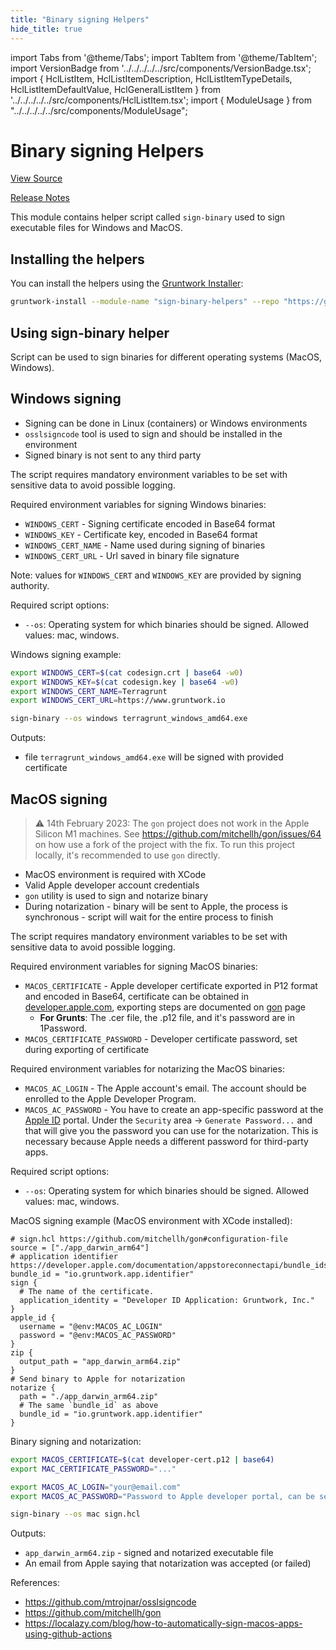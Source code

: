 ```yaml
---
title: "Binary signing Helpers"
hide_title: true
---
```


import Tabs from '@theme/Tabs';
import TabItem from '@theme/TabItem';
import VersionBadge from '../../../../../src/components/VersionBadge.tsx';
import { HclListItem, HclListItemDescription, HclListItemTypeDetails, HclListItemDefaultValue, HclGeneralListItem } from '../../../../../src/components/HclListItem.tsx';
import { ModuleUsage } from "../../../../../src/components/ModuleUsage";

<VersionBadge repoTitle="CI Modules" version="0.51.6" lastModifiedVersion="0.51.2"/>

# Binary signing Helpers

<a href="https://github.com/gruntwork-io/terraform-aws-ci/tree/main/modules/sign-binary-helpers" className="link-button" title="View the source code for this module in GitHub.">View Source</a>

<a href="https://github.com/gruntwork-io/terraform-aws-ci/releases/tag/v0.51.2" className="link-button" title="Release notes for only versions which impacted this module.">Release Notes</a>

This module contains helper script called `sign-binary` used to sign executable files for Windows and MacOS.

## Installing the helpers

You can install the helpers using the [Gruntwork Installer](https://github.com/gruntwork-io/gruntwork-installer):

```bash
gruntwork-install --module-name "sign-binary-helpers" --repo "https://github.com/gruntwork-io/terraform-aws-ci" --tag "0.0.1"
```

## Using sign-binary helper

Script can be used to sign binaries for different operating systems (MacOS, Windows).

## Windows signing

*   Signing can be done in Linux (containers) or Windows environments
*   `osslsigncode` tool is used to sign and should be installed in the environment
*   Signed binary is not sent to any third party

The script requires mandatory environment variables to be set with sensitive data to avoid possible logging.

Required environment variables for signing Windows binaries:

*   `WINDOWS_CERT` - Signing certificate encoded in Base64 format
*   `WINDOWS_KEY`  - Certificate key, encoded in Base64 format
*   `WINDOWS_CERT_NAME` - Name used during signing of binaries
*   `WINDOWS_CERT_URL` - Url saved in binary file signature

Note: values for `WINDOWS_CERT` and `WINDOWS_KEY` are provided by signing authority.

Required script options:

*   `--os`: Operating system for which binaries should be signed. Allowed values: mac, windows.

Windows signing example:

```bash
export WINDOWS_CERT=$(cat codesign.crt | base64 -w0)
export WINDOWS_KEY=$(cat codesign.key | base64 -w0)
export WINDOWS_CERT_NAME=Terragrunt
export WINDOWS_CERT_URL=https://www.gruntwork.io

sign-binary --os windows terragrunt_windows_amd64.exe
```

Outputs:

*   file `terragrunt_windows_amd64.exe` will be signed with provided certificate

## MacOS signing

> :warning: 14th February 2023: The `gon` project does not work in the Apple Silicon M1 machines. See
> https://github.com/mitchellh/gon/issues/64 on how use a fork of the project with the fix. To run this project locally,
> it's recommended to use `gon` directly.

*   MacOS environment is required with XCode
*   Valid Apple developer account credentials
*   `gon` utility is used to sign and notarize binary
*   During notarization - binary will be sent to Apple, the process is synchronous - script will wait for the entire
    process to finish

The script requires mandatory environment variables to be set with sensitive data to avoid possible logging.

Required environment variables for signing MacOS binaries:

*   `MACOS_CERTIFICATE` - Apple developer certificate exported in P12 format and encoded in Base64, certificate can be
    obtained in [developer.apple.com](https://developer.apple.com/), exporting steps are documented on [gon](https://github.com/mitchellh/gon#prerequisite-acquiring-a-developer-id-certificate) page
    *   **For Grunts**: The .cer file, the .p12 file, and it's password are in 1Password.
*   `MACOS_CERTIFICATE_PASSWORD` - Developer certificate password, set during exporting of certificate

Required environment variables for notarizing the MacOS binaries:

*   `MACOS_AC_LOGIN` - The Apple account's email. The account should be enrolled to the Apple Developer Program.
*   `MACOS_AC_PASSWORD` - You have to create an app-specific password at the [Apple ID](http://appleid.apple.com/account/manage) portal. Under the `Security` area -> `Generate Password...` and that will give you the password you can use for the notarization. This is necessary because Apple needs a different password for third-party apps.

Required script options:

*   `--os`: Operating system for which binaries should be signed. Allowed values: mac, windows.

MacOS signing example (MacOS environment with XCode installed):

```hcl
# sign.hcl https://github.com/mitchellh/gon#configuration-file
source = ["./app_darwin_arm64"]
# application identifier https://developer.apple.com/documentation/appstoreconnectapi/bundle_ids
bundle_id = "io.gruntwork.app.identifier"
sign {
  # The name of the certificate.
  application_identity = "Developer ID Application: Gruntwork, Inc."
}
apple_id {
  username = "@env:MACOS_AC_LOGIN"
  password = "@env:MACOS_AC_PASSWORD"
}
zip {
  output_path = "app_darwin_arm64.zip"
}
# Send binary to Apple for notarization
notarize {
  path = "./app_darwin_arm64.zip"
  # The same `bundle_id` as above
  bundle_id = "io.gruntwork.app.identifier"
}
```

Binary signing and notarization:

```bash
export MACOS_CERTIFICATE=$(cat developer-cert.p12 | base64)
export MAC_CERTIFICATE_PASSWORD="..."

export MACOS_AC_LOGIN="your@email.com"
export MACOS_AC_PASSWORD="Password to Apple developer portal, can be service account password too"

sign-binary --os mac sign.hcl
```

Outputs:

*   `app_darwin_arm64.zip` - signed and notarized executable file
*   An email from Apple saying that notarization was accepted (or failed)

References:

*   https://github.com/mtrojnar/osslsigncode
*   https://github.com/mitchellh/gon
*   https://localazy.com/blog/how-to-automatically-sign-macos-apps-using-github-actions


<!-- ##DOCS-SOURCER-START
{
  "originalSources": [
    "https://github.com/gruntwork-io/terraform-aws-ci/tree/main/modules/sign-binary-helpers/readme.md",
    "https://github.com/gruntwork-io/terraform-aws-ci/tree/main/modules/sign-binary-helpers/variables.tf",
    "https://github.com/gruntwork-io/terraform-aws-ci/tree/main/modules/sign-binary-helpers/outputs.tf"
  ],
  "sourcePlugin": "module-catalog-api",
  "hash": "4fc4cd8179dc4c7ef7f09f9c334b5743"
}
##DOCS-SOURCER-END -->
